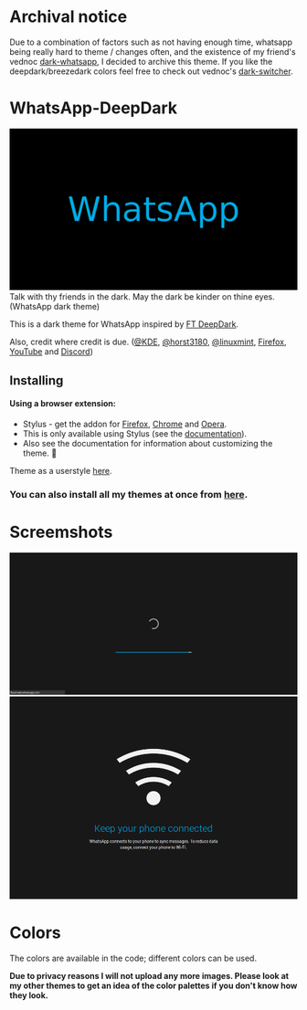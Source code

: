 # Archival notice
Due to a combination of factors such as not having enough time, whatsapp being really hard to theme / changes often, and the existence of my friend's vednoc [dark-whatsapp](https://github.com/vednoc/dark-whatsapp), I decided to archive this theme. If you like the deepdark/breezedark colors feel free to check out vednoc's [dark-switcher](https://gitlab.com/vednoc/dark-switcher).

# WhatsApp-DeepDark
![alt tag](./Images/WhatsApp%20-%20DeepDark.png)
Talk with thy friends in the dark. May the dark be kinder on thine eyes. (WhatsApp dark theme)

This is a dark theme for WhatsApp inspired by [FT DeepDark](https://addons.mozilla.org/en-US/firefox/addon/ft-deepdark/?src=search). 

Also, credit where credit is due. ([@KDE](https://github.com/KDE), [@horst3180](https://github.com/horst3180), [@linuxmint](https://github.com/linuxmint), [Firefox](https://www.mozilla.org/en-US/firefox/new/), [YouTube](https://www.youtube.com/) and [Discord](https://discordapp.com/))

## Installing

#### Using a browser extension:
* Stylus - get the addon for [Firefox](https://addons.mozilla.org/en-US/firefox/addon/styl-us/), [Chrome](https://chrome.google.com/webstore/detail/stylus/clngdbkpkpeebahjckkjfobafhncgmne) and [Opera](https://addons.opera.com/en-gb/extensions/details/stylus/).
* This is only available using Stylus (see the [documentation](https://github.com/openstyles/stylus/wiki/Usercss)).
* Also see the documentation for information about customizing the theme. :tada:

Theme as a userstyle [here](https://userstyles.org/styles/149830/whatsapp-deepdark).

### **You can also install all my themes at once from [here](https://gitlab.com/RaitaroH/Import-All-Deepdark).**


# Screemshots
![alt tag](./Images/Loading.png)
![alt tag](./Images/Connection.png)

# Colors 
The colors are available in the code; different colors can be used.

**Due to privacy reasons I will not upload any more images. Please look at my other themes to get an idea of the color palettes if you don't know how they look.**
